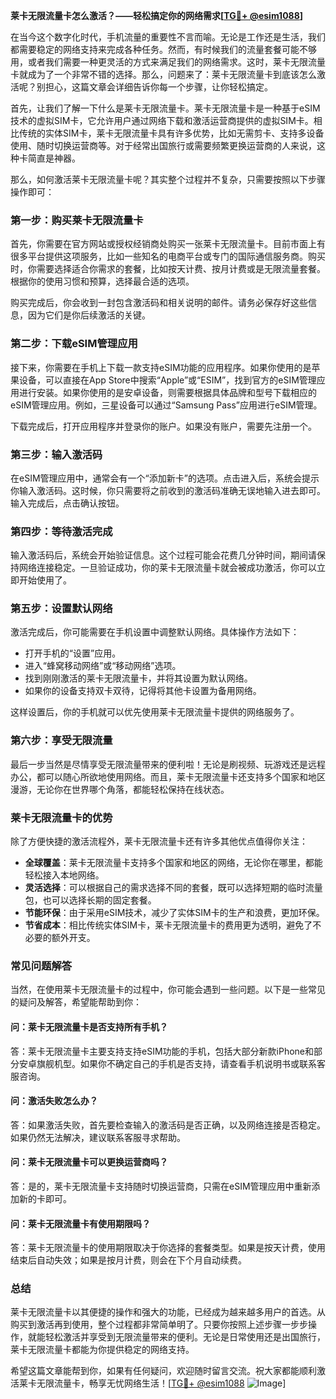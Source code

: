 **莱卡无限流量卡怎么激活？——轻松搞定你的网络需求[[TG💪+ @esim1088](https://t.me/s/esim1088)]**

在当今这个数字化时代，手机流量的重要性不言而喻。无论是工作还是生活，我们都需要稳定的网络支持来完成各种任务。然而，有时候我们的流量套餐可能不够用，或者我们需要一种更灵活的方式来满足我们的网络需求。这时，莱卡无限流量卡就成为了一个非常不错的选择。那么，问题来了：莱卡无限流量卡到底该怎么激活呢？别担心，这篇文章会详细告诉你每一个步骤，让你轻松搞定。

首先，让我们了解一下什么是莱卡无限流量卡。莱卡无限流量卡是一种基于eSIM技术的虚拟SIM卡，它允许用户通过网络下载和激活运营商提供的虚拟SIM卡。相比传统的实体SIM卡，莱卡无限流量卡具有许多优势，比如无需剪卡、支持多设备使用、随时切换运营商等。对于经常出国旅行或需要频繁更换运营商的人来说，这种卡简直是神器。

那么，如何激活莱卡无限流量卡呢？其实整个过程并不复杂，只需要按照以下步骤操作即可：

### **第一步：购买莱卡无限流量卡**
首先，你需要在官方网站或授权经销商处购买一张莱卡无限流量卡。目前市面上有很多平台提供这项服务，比如一些知名的电商平台或专门的国际通信服务商。购买时，你需要选择适合你需求的套餐，比如按天计费、按月计费或是无限流量套餐。根据你的使用习惯和预算，选择最合适的选项。

购买完成后，你会收到一封包含激活码和相关说明的邮件。请务必保存好这些信息，因为它们是你后续激活的关键。

### **第二步：下载eSIM管理应用**
接下来，你需要在手机上下载一款支持eSIM功能的应用程序。如果你使用的是苹果设备，可以直接在App Store中搜索“Apple”或“ESIM”，找到官方的eSIM管理应用进行安装。如果你使用的是安卓设备，则需要根据具体品牌和型号下载相应的eSIM管理应用。例如，三星设备可以通过“Samsung Pass”应用进行eSIM管理。

下载完成后，打开应用程序并登录你的账户。如果没有账户，需要先注册一个。

### **第三步：输入激活码**
在eSIM管理应用中，通常会有一个“添加新卡”的选项。点击进入后，系统会提示你输入激活码。这时候，你只需要将之前收到的激活码准确无误地输入进去即可。输入完成后，点击确认按钮。

### **第四步：等待激活完成**
输入激活码后，系统会开始验证信息。这个过程可能会花费几分钟时间，期间请保持网络连接稳定。一旦验证成功，你的莱卡无限流量卡就会被成功激活，你可以立即开始使用了。

### **第五步：设置默认网络**
激活完成后，你可能需要在手机设置中调整默认网络。具体操作方法如下：
- 打开手机的“设置”应用。
- 进入“蜂窝移动网络”或“移动网络”选项。
- 找到刚刚激活的莱卡无限流量卡，并将其设置为默认网络。
- 如果你的设备支持双卡双待，记得将其他卡设置为备用网络。

这样设置后，你的手机就可以优先使用莱卡无限流量卡提供的网络服务了。

### **第六步：享受无限流量**
最后一步当然是尽情享受无限流量带来的便利啦！无论是刷视频、玩游戏还是远程办公，都可以随心所欲地使用网络。而且，莱卡无限流量卡还支持多个国家和地区漫游，无论你在世界哪个角落，都能轻松保持在线状态。

### **莱卡无限流量卡的优势**
除了方便快捷的激活流程外，莱卡无限流量卡还有许多其他优点值得你关注：
- **全球覆盖**：莱卡无限流量卡支持多个国家和地区的网络，无论你在哪里，都能轻松接入本地网络。
- **灵活选择**：可以根据自己的需求选择不同的套餐，既可以选择短期的临时流量包，也可以选择长期的固定套餐。
- **节能环保**：由于采用eSIM技术，减少了实体SIM卡的生产和浪费，更加环保。
- **节省成本**：相比传统实体SIM卡，莱卡无限流量卡的费用更为透明，避免了不必要的额外开支。

### **常见问题解答**
当然，在使用莱卡无限流量卡的过程中，你可能会遇到一些问题。以下是一些常见的疑问及解答，希望能帮助到你：

#### **问：莱卡无限流量卡是否支持所有手机？**
答：莱卡无限流量卡主要支持支持eSIM功能的手机，包括大部分新款iPhone和部分安卓旗舰机型。如果你不确定自己的手机是否支持，请查看手机说明书或联系客服咨询。

#### **问：激活失败怎么办？**
答：如果激活失败，首先要检查输入的激活码是否正确，以及网络连接是否稳定。如果仍然无法解决，建议联系客服寻求帮助。

#### **问：莱卡无限流量卡可以更换运营商吗？**
答：是的，莱卡无限流量卡支持随时切换运营商，只需在eSIM管理应用中重新添加新的卡即可。

#### **问：莱卡无限流量卡有使用期限吗？**
答：莱卡无限流量卡的使用期限取决于你选择的套餐类型。如果是按天计费，使用结束后自动失效；如果是按月计费，则会在下个月自动续费。

### **总结**
莱卡无限流量卡以其便捷的操作和强大的功能，已经成为越来越多用户的首选。从购买到激活再到使用，整个过程都非常简单明了。只要你按照上述步骤一步步操作，就能轻松激活并享受到无限流量带来的便利。无论是日常使用还是出国旅行，莱卡无限流量卡都能为你提供稳定的网络支持。

希望这篇文章能帮到你，如果有任何疑问，欢迎随时留言交流。祝大家都能顺利激活莱卡无限流量卡，畅享无忧网络生活！[[TG💪+ @esim1088](https://t.me/s/esim1088) ![Image](https://i.postimg.cc/4NQfJmqS/Snipaste-2025-05-13-00-14-12.png)]